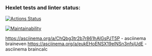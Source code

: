 ### Hexlet tests and linter status:
[![Actions Status](https://github.com/Fleur26/frontend-project-44/actions/workflows/hexlet-check.yml/badge.svg)](https://github.com/Fleur26/frontend-project-44/actions)

[![Maintainability](https://api.codeclimate.com/v1/badges/950ba58d80265ea44e71/maintainability)](https://codeclimate.com/github/Fleur26/frontend-project-44/maintainability)

https://asciinema.org/a/ChQbg3tr2b7r861hAlGsPJT5P - asciinema braineven
https://asciinema.org/a/eukEHoENSX19elNSn3nfsjUdE - asciinema braincalc
